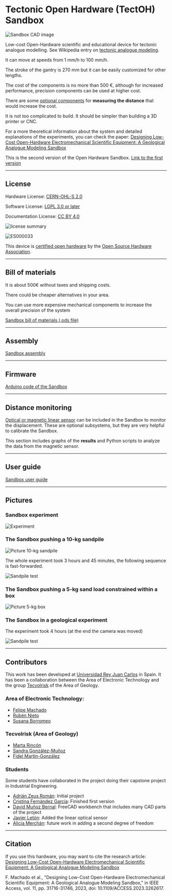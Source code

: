# Tectonic Open Hardware (TectOH) Sandbox


![Sandbox CAD image](./imgs/cad_lateral_view_sm.png)

Low-cost Open-Hardware scientific and educational device for tectonic analogue modelling. See Wikipedia entry on [tectonic analogue modeling](https://en.wikipedia.org/wiki/Analogue_modelling_%28geology%29).

It can move at speeds from 1 mm/h to 100 mm/h.

The stroke of the gantry is 270 mm but it can be easily customized for other lengths.

The cost of the components is no more than 500 €, although for increased performance, precision components can be used at higher cost.

There are some [optional components](#distance-monitoring) for **measuring the distance** that would increase the cost.

It is not too complicated to build. It should be simpler than building a 3D printer or CNC.

For a more theoretical information about the system and detailed explanations of the experiments, you can check the paper:
[Designing Low-Cost Open-Hardware Electromechanical Scientific Equipment: A Geological Analogue Modeling Sandbox](https://doi.org/10.1109/ACCESS.2023.3262617)


This is the second version of the Open Hardware Sandbox. [Link to the first version](https://github.com/URJCMakerGroup/TFG-Cristina-Fernandez)



----

## License

Hardware License: [CERN-OHL-S 2.0](cern_ohl_s_v2.txt)

Software License: [LGPL 3.0 or later](License.md)

Documentation License: [CC BY 4.0](https://creativecommons.org/licenses/by/4.0/)

![license summary](imgs/oshw_lic.png)

![ES000033](imgs/oshwa_es000033.png)

This device is [certified open hardware](https://certification.oshwa.org/es000033.html) by the [Open Source Hardware Association](https://www.oshwa.org/).

----

## Bill of materials

It is about 500€ without taxes and shipping costs.

There could be cheaper alternatives in your area.

You can use more expensive mechanical components to increase the overall precision of the system

[Sandbox bill of materials (.ods file)](tectoh_bom.ods)

----

## Assembly

[Sandbox assembly](./assembly/.)

----

## Firmware

[Arduino code of the Sandbox](./firmware/.)

----

## Distance monitoring

[Optical or magnetic linear sensor](./optional/.) can be included in the Sandbox to monitor the displacement.
These are optional subsystems, but they are very helpful to calibrate the Sandbox.

This section includes graphs of the **results** and Python scripts to analyze the data from the magnetic sensor.


----

## User guide

[Sandbox user guide](./userguide/.)

----

## Pictures

### Sandbox experiment

![Experiment](./imgs/foto_box.jpg)


### The Sandbox pushing a 10-kg sandpile

![Picture 10-kg sandpile](./imgs/foto_sandpile.jpg)

The whole experiment took 3 hours and 45 minutes, the following sequence is fast-forwarded.

![Sandpile test](./imgs/sandpile_test_animated.gif)

### The Sandbox pushing a 5-kg sand load constrained within a box

![Picture 5-kg box](./imgs/foto_5kg_box.jpg)


### The Sandbox in a geological experiment

The experiment took 4 hours (at the end the camera was moved)

![Sandpile test](./imgs/expgeo_animated.gif)


----

## Contributors

This work has been developed at [Universidad Rey Juan Carlos](https://www.urjc.es/) in Spain. It has been a collaboration between the Area of Electronic Technology and the group [Tecvolrisk](https://tecvolrisk.wixsite.com/website) of the Area of Geology.

### Area of Electronic Technology:

- [Felipe Machado](https://github.com/felipe-m/)
- [Rubén Nieto](https://gestion2.urjc.es/pdi/ver/ruben.nieto)
- [Susana Borromeo](https://gestion2.urjc.es/pdi/ver/susana.borromeo)

### Tecvolrisk (Area of Geology)

- [Marta Rincón](https://gestion2.urjc.es/pdi/ver/marta.rincon)
- [Sandra González-Muñoz](https://tecvolrisk.wixsite.com/website/sandra-gonz%C3%A1lez-mu%C3%B1oz)
- [Fidel Martín-González](https://gestion2.urjc.es/pdi/ver/fidel.martin)

### Students

Some students have collaborated in the project doing their capstone project in Industrial Engineering.

- [Adrián Zeus Román](https://github.com/zeus97roman/tfg): Initial project
- [Cristina Fernández García](https://github.com/cfg97/TFG-Cristina-Fernandez): Finished first version
- [David Muñoz Bernal](https://github.com/davidmubernal/MakerWorkbench): FreeCAD workbench that includes many CAD parts of the project 
- [Javier Letón](https://github.com/jleton10/TFG_Javier_Leton): Added the linear optical sensor
- [Alicia Merchán](https://github.com/AliciaMH/TFGAliciaMerchan): future work in adding a second degree of freedom

----

## Citation

If you use this hardware, you may want to cite the research article:
[Designing Low-Cost Open-Hardware Electromechanical Scientific Equipment: A Geological Analogue Modeling Sandbox](https://doi.org/10.1109/ACCESS.2023.3262617)

F. Machado et al., "Designing Low-Cost Open-Hardware Electromechanical Scientific Equipment: A Geological Analogue Modeling Sandbox," in IEEE Access, vol. 11, pp. 31716-31746, 2023, doi: 10.1109/ACCESS.2023.3262617.






